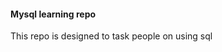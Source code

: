 <div allign= "center">

#### Mysql learning repo 
This repo is designed to task people on using sql

